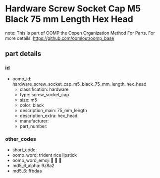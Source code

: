# Hardware Screw Socket Cap M5 Black 75 mm Length Hex Head  

note: This is part of OOMP the Oopen Organization Method For Parts. For more details: https://github.com/oomlout/oomp_base

##  part details





### id
* oomp_id: hardware_screw_socket_cap_m5_black_75_mm_length_hex_head
  * classification: hardware
  * type: screw_socket_cap
  * size: m5
  * color: black
  * description_main: 75_mm_length
  * description_extra: hex_head
  * manufacturer: 
  * part_number: 

### other_codes
* short_code: 
* oomp_word: trident rice lipstick
* oomp_word_emoji :trident: :rice: :lipstick:
* md5_6_alpha: 9z8a2
* md5_6: ffbdaa